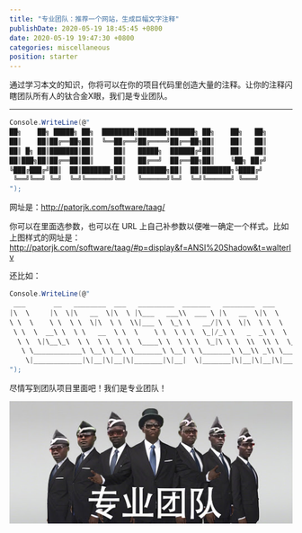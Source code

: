 ```yaml
---
title: "专业团队：推荐一个网站，生成巨幅文字注释"
publishDate: 2020-05-19 18:45:45 +0800
date: 2020-05-19 19:47:30 +0800
categories: miscellaneous
position: starter
---
```


通过学习本文的知识，你将可以在你的项目代码里创造大量的注释。让你的注释闪瞎团队所有人的钛合金X眼，我们是专业团队。

---

```csharp
Console.WriteLine(@"
██╗    ██╗ █████╗ ██╗  ████████╗███████╗██████╗ ██╗    ██╗   ██╗
██║    ██║██╔══██╗██║  ╚══██╔══╝██╔════╝██╔══██╗██║    ██║   ██║
██║ █╗ ██║███████║██║     ██║   █████╗  ██████╔╝██║    ██║   ██║
██║███╗██║██╔══██║██║     ██║   ██╔══╝  ██╔══██╗██║    ╚██╗ ██╔╝
╚███╔███╔╝██║  ██║███████╗██║   ███████╗██║  ██║███████╗╚████╔╝ 
 ╚══╝╚══╝ ╚═╝  ╚═╝╚══════╝╚═╝   ╚══════╝╚═╝  ╚═╝╚══════╝ ╚═══╝  
");
```

网址是：<http://patorjk.com/software/taag/>

你可以在里面选参数，也可以在 URL 上自己补参数以便唯一确定一个样式。比如上图样式的网址是：<http://patorjk.com/software/taag/#p=display&f=ANSI%20Shadow&t=walterlv>

还比如：

```csharp
Console.WriteLine(@"
 ___       __   ________  ___   _________  _______   ________  ___       ___      ___ 
|\  \     |\  \|\   __  \|\  \ |\___   ___\\  ___ \ |\   __  \|\  \     |\  \    /  /|
\ \  \    \ \  \ \  \|\  \ \  \\|___ \  \_\ \   __/|\ \  \|\  \ \  \    \ \  \  /  / /
 \ \  \  __\ \  \ \   __  \ \  \    \ \  \ \ \  \_|/_\ \   _  _\ \  \    \ \  \/  / / 
  \ \  \|\__\_\  \ \  \ \  \ \  \____\ \  \ \ \  \_|\ \ \  \\  \\ \  \____\ \    / /  
   \ \____________\ \__\ \__\ \_______\ \__\ \ \_______\ \__\\ _\\ \_______\ \__/ /   
    \|____________|\|__|\|__|\|_______|\|__|  \|_______|\|__|\|__|\|_______|\|__|/    
");
```

尽情写到团队项目里面吧！我们是专业团队！

![专业团队](/static/posts/2020-05-19-18-42-51.png)
